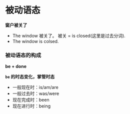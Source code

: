 # 被动语态
**窗户被关了**
* The window 被关了。
被关 = is closed(这里是过去分词).
* The window is colsed.

### 被动语态的构成
**be + done**

**`be` 的时态变化，掌管时态**
* 一般现在时：is/am/are
* 一般过去时：was/were
* 现在完成时：been
* 现在进行时：being


